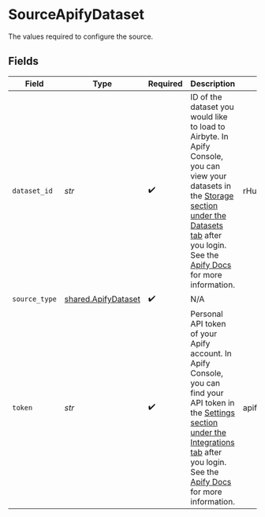 # SourceApifyDataset

The values required to configure the source.


## Fields

| Field                                                                                                                                                                                                                                                                                                                                      | Type                                                                                                                                                                                                                                                                                                                                       | Required                                                                                                                                                                                                                                                                                                                                   | Description                                                                                                                                                                                                                                                                                                                                | Example                                                                                                                                                                                                                                                                                                                                    |
| ------------------------------------------------------------------------------------------------------------------------------------------------------------------------------------------------------------------------------------------------------------------------------------------------------------------------------------------ | ------------------------------------------------------------------------------------------------------------------------------------------------------------------------------------------------------------------------------------------------------------------------------------------------------------------------------------------ | ------------------------------------------------------------------------------------------------------------------------------------------------------------------------------------------------------------------------------------------------------------------------------------------------------------------------------------------ | ------------------------------------------------------------------------------------------------------------------------------------------------------------------------------------------------------------------------------------------------------------------------------------------------------------------------------------------ | ------------------------------------------------------------------------------------------------------------------------------------------------------------------------------------------------------------------------------------------------------------------------------------------------------------------------------------------ |
| `dataset_id`                                                                                                                                                                                                                                                                                                                               | *str*                                                                                                                                                                                                                                                                                                                                      | :heavy_check_mark:                                                                                                                                                                                                                                                                                                                         | ID of the dataset you would like to load to Airbyte. In Apify Console, you can view your datasets in the <a href="https://console.apify.com/storage/datasets">Storage section under the Datasets tab</a> after you login. See the <a href="https://docs.apify.com/platform/storage/dataset">Apify Docs</a> for more information.           | rHuMdwm6xCFt6WiGU                                                                                                                                                                                                                                                                                                                          |
| `source_type`                                                                                                                                                                                                                                                                                                                              | [shared.ApifyDataset](../../models/shared/apifydataset.md)                                                                                                                                                                                                                                                                                 | :heavy_check_mark:                                                                                                                                                                                                                                                                                                                         | N/A                                                                                                                                                                                                                                                                                                                                        |                                                                                                                                                                                                                                                                                                                                            |
| `token`                                                                                                                                                                                                                                                                                                                                    | *str*                                                                                                                                                                                                                                                                                                                                      | :heavy_check_mark:                                                                                                                                                                                                                                                                                                                         | Personal API token of your Apify account. In Apify Console, you can find your API token in the <a href="https://console.apify.com/account/integrations">Settings section under the Integrations tab</a> after you login. See the <a href="https://docs.apify.com/platform/integrations/api#api-token">Apify Docs</a> for more information. | apify_api_PbVwb1cBbuvbfg2jRmAIHZKgx3NQyfEMG7uk                                                                                                                                                                                                                                                                                             |